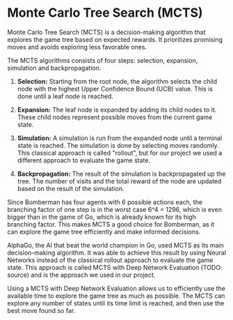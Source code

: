 # Monte Carlo Tree Search (MCTS)

Monte Carlo Tree Search (MCTS) is a decision-making algorithm that explores the game tree based on expected rewards. It prioritizes promising moves and avoids exploring less favorable ones.

The MCTS algorithms consists of four steps: selection, expansion, simulation and backpropagation.

1. **Selection:** Starting from the root node, the algorithm selects the child node with the highest Upper Confidence Bound (UCB) value. This is done until a leaf node is reached.

2. **Expansion:** The leaf node is expanded by adding its child nodes to it. These child nodes represent possible moves from the current game state.

3. **Simulation:** A simulation is run from the expanded node until a terminal state is reached. The simulation is done by selecting moves randomly. This classical approach is called "rollout", but for our project we used a different approach to evaluate the game state.

4. **Backpropagation:** The result of the simulation is backpropagated up the tree. The number of visits and the total reward of the node are updated based on the result of the simulation.

Since Bomberman has four agents with 6 possible actions each, the branching factor of one step is in the worst case 6^4 = 1296, which is even bigger than in the game of Go, which is already known for its high branching factor. This makes MCTS a good choice for Bomberman, as it can explore the game tree efficiently and make informed decisions.

AlphaGo, the AI that beat the world champion in Go, used MCTS as its main decision-making algorithm. It was able to achieve this result by using Neural Networks instead of the classical rollout approach to evaluate the game state. This approach is called MCTS with Deep Network Evaluation (TODO: source) and is the approach we used in our project.

Using a MCTS with Deep Network Evaluation allows us to efficiently use the available time to explore the game tree as much as possible. The MCTS can explore any number of states until its time limit is reached, and then use the best move found so far.
